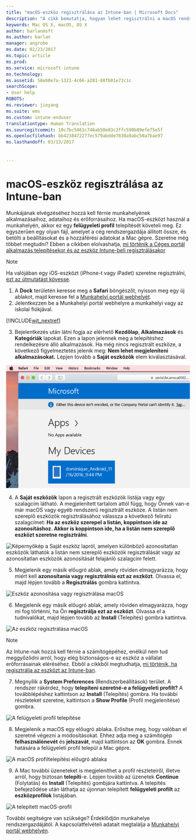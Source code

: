 ```yaml
---
title: "macOS-eszköz regisztrálása az Intune-ban | Microsoft Docs"
description: "A cikk bemutatja, hogyan lehet regisztrálni a macOS rendszerű eszközöket az Intune-ban."
keywords: Mac OS X, macOS, OS X
author: barlanmsft
ms.author: barlan
manager: angrobe
ms.date: 02/23/2017
ms.topic: article
ms.prod: 
ms.service: microsoft-intune
ms.technology: 
ms.assetid: 58eb0e7a-1321-4c66-a281-88fb01e72c1c
searchScope:
- User help
ROBOTS: 
ms.reviewer: jieyang
ms.suite: ems
ms.custom: intune-enduser
translationtype: Human Translation
ms.sourcegitcommit: 10c7bc5461c746ab50e83c2ffc590b89efe75e5f
ms.openlocfilehash: bb4238472277ec579abdde7830a9abc50a7bae97
ms.lasthandoff: 03/13/2017


---
```


# <a name="enroll-your-macos-device-in-intune"></a>macOS-eszköz regisztrálása az Intune-ban

Munkájának elvégzéséhez hozzá kell férnie munkahelyének alkalmazásaihoz, adataihoz és erőforrásaihoz. Ha macOS-eszközt használ a munkahelyén, akkor ez egy __felügyeleti profil__ telepítését követeli meg. Ez egyszerűen egy olyan fájl, amelyet a cég rendszergazdája állított össze, és betölti a beállításokat és a hozzáférési adatokat a Mac gépre. Szeretne még többet megtudni? Ebben a cikkben elolvashatja, [mi történik a Céges portál alkalmazás telepítésekor és az eszköz Intune-beli regisztrálásakor](what-happens-if-you-install-the-company-portal-app-and-enroll-your-device-in-intune-ios.md)

  > [!NOTE]
  > Ha valójában egy iOS-eszközt (iPhone-t vagy iPadet) szeretne regisztrálni, [ezt az útmutatást kövesse](enroll-your-device-in-intune-ios.md).

1. A __Dock__ területén keresse meg a __Safari__ böngészőt, nyisson meg egy új ablakot, majd keresse fel a [Munkahelyi portál webhelyét](http://portal.manage.microsoft.com).
2. Jelentkezzen be a Munkahelyi portál webhelyre a munkahelyi vagy az iskolai fiókjával.

  [!INCLUDE[wit_nextref](includes/end-user-password-guidance.md)]

3. Bejelentkezés után látni fogja az elérhető __Kezdőlap__, __Alkalmazások__ és __Kategóriák__ lapokat. Ezen a lapon jelennek meg a telepítéshez rendelkezésre álló alkalmazások. Ha még nincs regisztrált eszköze, a következő figyelmeztetés jelenik meg: **Nem lehet megjeleníteni alkalmazásokat.** Lépjen tovább a __Saját eszközök__ elem kiválasztásával.

 ![Képernyőkép a webes portál kezdőlapjáról, amelyen látható, hogy még nincsenek telepíthető alkalmazások. Alul a Saját eszközök gomb jelenik meg.](./media/macOS_enroll_001_landing_page.png)

4. A __Saját eszközök__ lapon a regisztrált eszközök listája vagy egy szalagcím látható. A megjelenített tartalom attól függ, hogy Önnek van-e már macOS vagy egyéb rendszerű regisztrált eszköze. A listán nem szereplő eszközök regisztrálásához válassza a következő feliratú szalagcímet: __Ha az eszköz szerepel a listán, koppintson ide az azonosításhoz. Akkor is koppintson ide, ha a listán nem szereplő eszközt szeretne regisztrálni__.

  ![Képernyőkép a Saját eszköz lapról, amelyen különböző azonosítatlan eszközök láthatók a listán nem szereplő eszközök regisztrálását vagy az azonosítatlan eszközök azonosítását felajánló szalagcím felett.](./media/macOS_enroll_002_tap_here_banner.png)

5. Megjelenik egy másik előugró ablak, amely röviden elmagyarázza, hogy miért kell __azonosítania vagy regisztrálnia ezt az eszközt__. Olvassa el, majd lépjen tovább a __Regisztrálás__ gombra kattintva.

 ![Eszköz azonosítása vagy regisztrálása macOS](./media/macOS_enroll_003_IDenroll_popup.png)

6. Megjelenik egy másik előugró ablak, amely röviden elmagyarázza, hogy mi fog történni, ha Ön __regisztrálja ezt az eszközt__. Olvassa el a tudnivalókat, majd lépjen tovább az __Install__ (Telepítés) gombra kattintva.

 ![Az eszköz regisztrálása macOS](./media/macOS_enroll_004_enroll_popup.png)

  > [!NOTE]
  > Az Intune-nak hozzá kell férnie a számítógépéhez, enélkül nem tud meggyőződni arról, hogy elég biztonságos-e az eszköz a vállalat erőforrásainak eléréséhez. Ebből a cikkből megtudhatja, [mi történik, ha regisztrálja az eszközt az Intune-ban](what-happens-if-you-install-the-Company-Portal-app-and-enroll-your-device-in-intune-ios.md).

7. Megnyílik a __System Preferences__ (Rendszerbeállítások) terület. A rendszer rákérdez, hogy __telepíteni szeretné-e a felügyeleti profilt?__ A továbblépéshez kattintson az __Install__ (Telepítés) gombra. Ha további részleteket szeretne, kattintson a __Show Profile__ (Profil megjelenítése) gombra.

 ![A felügyeleti profil telepítése](./media/macOS_enroll_005_sysprefs_mgmt_profile.png)

8. Megjelenik a macOS egy előugró ablaka. Erősítse meg, hogy valóban el szeretné végezni a módosításokat. Ehhez adja meg a számítógép __felhasználónevét__ és __jelszavát__, majd kattintson az __OK__ gombra. Ennek hatására a felügyeleti profil települ a Mac gépre.

 ![A macOS profiltelepítési előugró ablaka](./media/macOS_enroll_006_sysprefs_admin_login.png)

9. A Mac további üzeneteket is megjeleníthet a profil részleteiről, illetve arról, hogy biztosan __telepíti__-e. Lépjen tovább az üzenetek __Continue__ (Folytatás) és __Install__ (Telepítés) gombjára kattintva. A telepítés befejeződése után láthatja az újonnan telepített __felügyeleti profilt__ az __eszközprofilok__ listájában.

 ![A telepített macOS-profil](./media/macOS_enroll_007_sysprefs_installed_profile.png)

További segítségre van szüksége? Érdeklődjön munkahelye rendszergazdájától. A kapcsolatfelvételi adatait megtalálja a [Munkahelyi portál webhelyén](http://portal.manage.microsoft.com).

